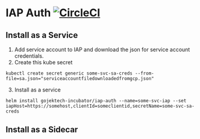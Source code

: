 # IAP Auth  [![CircleCI](https://circleci.com/gh/gojekfarm/iap_auth.svg?style=svg)](https://circleci.com/gh/gojekfarm/iap_auth)

## Install as a Service

1. Add service account to IAP and download the json for service account credentials.
2. Create this kube secret

`kubectl create secret generic some-svc-sa-creds --from-file=sa.json="serviceaccountfiledownloadedfromgcp.json"`

3. Install as a service

`helm install gojektech-incubator/iap-auth --name=some-svc-iap --set iapHost=https://somehost,clientId=someclientid,secretName=some-svc-sa-creds`


## Install as a Sidecar


